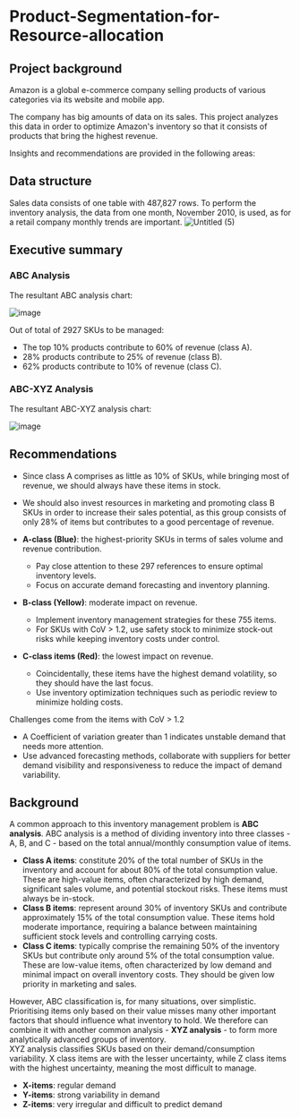# Product-Segmentation-for-Resource-allocation
## Project background
Amazon is a global e-commerce company selling products of various categories via its website and mobile app. 

The company has big amounts of data on its sales. This project analyzes this data in order to optimize Amazon's inventory so that it consists of products that bring the highest revenue.

Insights and recommendations are provided in the following areas:


## Data structure
Sales data consists of one table with 487,827 rows. To perform the inventory analysis, the data from one month, November 2010, is used, as for a retail company monthly trends are important.
![Untitled (5)](https://github.com/user-attachments/assets/fd53b4e3-3454-4737-9a07-e4925063e56d)


## Executive summary

### ABC Analysis
The resultant ABC analysis chart: 

![image](https://github.com/user-attachments/assets/129a0efc-22af-4950-93c0-c7fed8ad4bae)

Out of total of 2927 SKUs to be managed:
- The top 10% products contribute to 60% of revenue (class A).
- 28% products contribute to 25% of revenue (class B).
- 62% products contribute to 10% of revenue (class C).

### ABC-XYZ Analysis
The resultant ABC-XYZ analysis chart:

![image](https://github.com/user-attachments/assets/1d3ea98d-cddc-49c5-88e6-debe501d1439)

## Recommendations
- Since class A comprises as little as 10% of SKUs, while bringing most of revenue, we should always have these items in stock.
- We should also invest resources in marketing and promoting class B SKUs in order to increase their sales potential, as this group consists of only 28% of items but contributes to a good percentage of revenue.

- **A-class (Blue)**: the highest-priority SKUs in terms of sales volume and revenue contribution.
  - Pay close attention to these 297 references to ensure optimal inventory levels.
  - Focus on accurate demand forecasting and inventory planning.
- **B-class (Yellow)**: moderate impact on revenue.
  - Implement inventory management strategies for these 755 items.
  - For SKUs with CoV > 1.2, use safety stock to minimize stock-out risks while keeping inventory costs under control.
- **C-class items (Red)**: the lowest impact on revenue.
  - Coincidentally, these items have the highest demand volatility, so they should have the last focus.
  - Use inventory optimization techniques such as periodic review to minimize holding costs.

Challenges come from the items with CoV > 1.2
- A Coefficient of variation greater than 1 indicates unstable demand that needs more attention.
- Use advanced forecasting methods, collaborate with suppliers for better demand visibility and
responsiveness to reduce the impact of demand variability. 

## Background
A common approach to this inventory management problem is **ABC analysis**. ABC analysis is a method of dividing inventory into three classes - A, B, and C - based on the total annual/monthly consumption value of items. 
- **Class A items**: constitute 20% of the total number of SKUs in the inventory and account for about 80% of the total consumption value. These are high-value items, often characterized by high demand, significant sales volume, and potential stockout risks. These items must always be in-stock.
- **Class B items**: represent around 30% of inventory SKUs and contribute approximately 15% of the total consumption value. These items hold moderate importance, requiring a balance between maintaining sufficient stock levels and controlling carrying costs.
- **Class C items**: typically comprise the remaining 50% of the inventory SKUs but contribute only around 5% of the total consumption value. These are low-value items, often characterized by low demand and minimal impact on overall inventory costs. They should be given low priority in marketing and sales.

However, ABC classification is, for many situations, over simplistic. Prioritising items only based on their value misses many other important factors that should influence what inventory to hold. We therefore can combine it with another common analysis - **XYZ analysis** - to form more analytically advanced groups of inventory. \
XYZ analysis classifies SKUs based on their demand/consumption variability. X class items are with the lesser uncertainty, while Z class items with the highest uncertainty, meaning the most difficult to manage.
- **X-items**: regular demand
- **Y-items**: strong variability in demand
- **Z-items**: very irregular and difficult to predict demand
